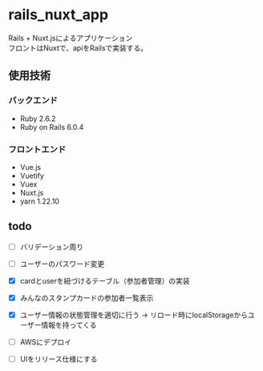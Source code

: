 # rails_nuxt_app
Rails + Nuxt.jsによるアプリケーション  
フロントはNuxtで、apiをRailsで実装する。  

## 使用技術
### バックエンド
- Ruby 2.6.2
- Ruby on Rails 6.0.4
### フロントエンド
- Vue.js
- Vuetify
- Vuex
- Nuxt.js
- yarn 1.22.10

## todo
- [ ] バリデーション周り
- [ ] ユーザーのパスワード変更
- [x] cardとuserを紐づけるテーブル（参加者管理）の実装
- [x] みんなのスタンプカードの参加者一覧表示
- [x] ユーザー情報の状態管理を適切に行う -> リロード時にlocalStorageからユーザー情報を持ってくる
- [ ] AWSにデプロイ
- [ ] UIをリリース仕様にする

